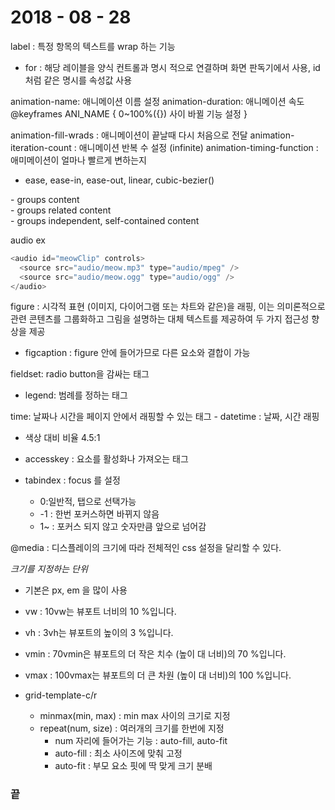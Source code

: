 # 2018 - 08 - 28


label : 특정 항목의 텍스트를 wrap 하는 기능
  - for : 해당 레이블을 양식 컨트롤과 명시 적으로 연결하며 화면 판독기에서 사용, id처럼 같은 명시를  속성값 사용

animation-name: 애니메이션 이름 설정
animation-duration: 애니메이션 속도
@keyframes ANI_NAME {
  0~100%({}) 사이 바뀔 기능 설정
}

animation-fill-wrads : 애니메이션이 끝날때 다시 처음으로 전달
animation-iteration-count : 애니메이션 반복 수 설정 (infinite)
animation-timing-function : 애미메이션이 얼마나 빨르게 변하는지
  - ease, ease-in, ease-out, linear, cubic-bezier()

  <div> - groups content
  <section> - groups related content
  <article> - groups independent, self-contained content

audio ex
```cpp
<audio id="meowClip" controls>
  <source src="audio/meow.mp3" type="audio/mpeg" />
  <source src="audio/meow.ogg" type="audio/ogg" />
</audio>
```

figure : 시각적 표현 (이미지, 다이어그램 또는 차트와 같은)을 래핑, 이는 의미론적으로 관련 콘텐츠를 그룹화하고 그림을 설명하는 대체 텍스트를 제공하여 두 가지 접근성 향상을 제공
  - figcaption : figure 안에 들어가므로 다른 요소와 결합이 가능

fieldset: radio button을 감싸는 태그
  - legend: 범례를 정하는 태그

  time: 날짜나 시간을 페이지 안에서 래핑할 수 있는 태그
    - datetime : 날짜, 시간 래핑

- 색상 대비 비율 4.5:1

- accesskey : 요소를 활성화나 가져오는 태그

- tabindex :  focus 를 설정
  - 0:일반적, 탭으로 선택가능
  - -1 : 한번 포커스하면 바뀌지 않음
  - 1~ : 포커스 되지 않고 숫자만큼 앞으로 넘어감


@media : 디스플레이의 크기에 따라 전체적인 css 설정을 달리할 수 있다.

*크기를 지정하는 단위*
- 기본은 px, em 을 많이 사용
- vw : 10vw는 뷰포트 너비의 10 %입니다.
- vh : 3vh는 뷰포트의 높이의 3 %입니다.
- vmin : 70vmin은 뷰포트의 더 작은 치수 (높이 대 너비)의 70 %입니다.
- vmax : 100vmax는 뷰포트의 더 큰 차원 (높이 대 너비)의 100 %입니다.

- grid-template-c/r
  - minmax(min, max) : min max 사이의 크기로 지정
  - repeat(num, size) : 여러개의 크기를 한번에 지정
    - num 자리에 들어가는 기능 : auto-fill, auto-fit
    - auto-fill : 최소 사이즈에 맞춰 고정
    - auto-fit : 부모 요소 핏에 딱 맞게 크기 분배


### 끝
